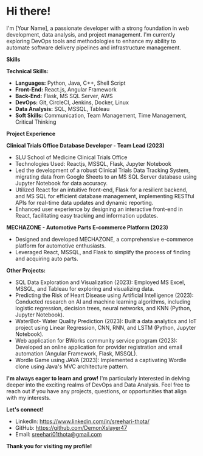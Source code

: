 # Hi there! 

I'm [Your Name], a passionate developer with a strong foundation in web development, data analysis, and project management. I'm currently exploring DevOps tools and methodologies to enhance my ability to automate software delivery pipelines and infrastructure management.

**Skills**

**Technical Skills:**

* **Languages:** Python, Java, C++, Shell Script
* **Front-End:** React.js, Angular Framework
* **Back-End:** Flask, MS SQL Server, AWS
* **DevOps:** Git, CircleCI, Jenkins, Docker, Linux
* **Data Analysis:** SQL, MSSQL, Tableau
* **Soft Skills:** Communication, Team Management, Time Management, Critical Thinking

**Project Experience**

**Clinical Trials Office Database Developer - Team Lead (2023)**

* SLU School of Medicine Clinical Trials Office
* Technologies Used: Reactjs, MSSQL, Flask, Jupyter Notebook
* Led the development of a robust Clinical Trials Data Tracking System, migrating data from Google Sheets to an MS SQL Server database using Jupyter Notebook for data accuracy.
* Utilized React for an intuitive front-end, Flask for a resilient backend, and MS SQL for efficient database management, implementing RESTful APIs for real-time data updates and dynamic reporting.
* Enhanced user experience by designing an interactive front-end in React, facilitating easy tracking and information updates.

**MECHAZONE - Automotive Parts E-commerce Platform (2023)**

* Designed and developed MECHAZONE, a comprehensive e-commerce platform for automotive enthusiasts.
* Leveraged React, MSSQL, and Flask to simplify the process of finding and acquiring auto parts.

**Other Projects:**

* SQL Data Exploration and Visualization (2023): Employed MS Excel, MSSQL, and Tableau for exploring and visualizing data.
* Predicting the Risk of Heart Disease using Artificial Intelligence (2023): Conducted research on AI and machine learning algorithms, including logistic regression, decision trees, neural networks, and KNN (Python, Jupyter Notebook).
* WaterBot- Water Quality Prediction (2023): Built a data analytics and IoT project using Linear Regression, CNN, RNN, and LSTM (Python, Jupyter Notebook).
* Web application for BWorks community service program (2023): Developed an online application for provider registration and email automation (Angular Framework, Flask, MSSQL).
* Wordle Game using JAVA (2023): Implemented a captivating Wordle clone using Java's MVC architecture pattern.

**I'm always eager to learn and grow!** I'm particularly interested in delving deeper into the exciting realms of DevOps and Data Analysis. Feel free to reach out if you have any projects, questions, or opportunities that align with my interests.

**Let's connect!**

* LinkedIn: https://www.linkedin.com/in/sreehari-thota/
* GitHub: https://github.com/DemonXslayer47
* Email: sreehari01thota@gmail.com

**Thank you for visiting my profile!** 
